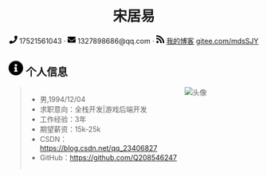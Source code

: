 <h1 style="text-align: center">宋居易</h1>


<div style="text-align: center">
<span>
<img src="assets/phone-solid.svg" width="16" alt="电话">
17521561043
</span>
·
<span>
<img src="assets/envelope-solid.svg" width="16" alt="邮箱">
<a>1327898686@qq.com</a>
</span>
·
<span>
<img src="assets/rss-solid.svg" width="16" alt="博客">
<a href="https://gitee.com/mdsSJY/projects">我的博客</a>
<a href="https://gitee.com/mdsSJY/projects">gitee.com/mdsSJY</a>
</span>

</div> 



  
## <img src="assets/info-circle-solid.svg" width="30px"> 个人信息
<blockquote>
<div style="display:flex;">
    <div style="flex: 2;">
      <ul>
      <li>男,1994/12/04</li>
      <li>求职意向：全栈开发|游戏后端开发</li>
      <li>工作经验：3年</li>
      <li>期望薪资：15k-25k</li>
      <li>CSDN：<a href="https://blog.csdn.net/qq_23406827">https://blog.csdn.net/qq_23406827</a></li>      
      <li>GitHub：<a href="https://github.com/Q208546247">https://github.com/Q208546247</a></li>
    </ul>
    </div>
    <div style="flex: 1; display: flex; justify-content: flex-end"><img src="assets/SJY_灰色.jpg" alt="头像" width="150" height="150"></div>
</div>
</blockquote>